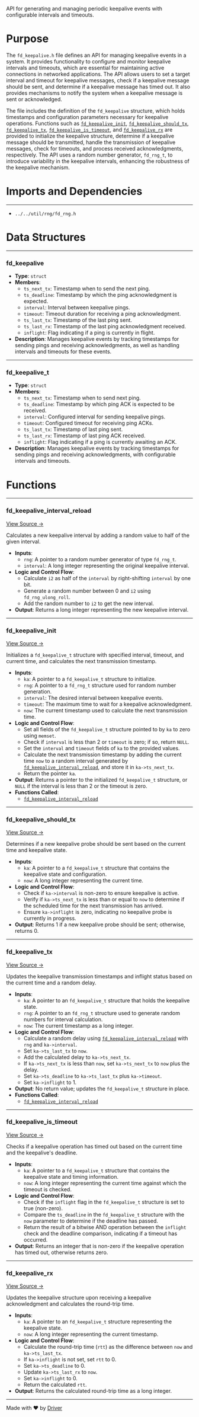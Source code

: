 <!--------------------------------------------------------------------------------->
<!-- IMPORTANT: This file is auto-generated by Driver (https://driver.ai). -------->
<!-- Manual edits may be overwritten on future commits. --------------------------->
<!--------------------------------------------------------------------------------->

API for generating and managing periodic keepalive events with configurable intervals and timeouts.

# Purpose
The `fd_keepalive.h` file defines an API for managing keepalive events in a system. It provides functionality to configure and monitor keepalive intervals and timeouts, which are essential for maintaining active connections in networked applications. The API allows users to set a target interval and timeout for keepalive messages, check if a keepalive message should be sent, and determine if a keepalive message has timed out. It also provides mechanisms to notify the system when a keepalive message is sent or acknowledged.

The file includes the definition of the `fd_keepalive` structure, which holds timestamps and configuration parameters necessary for keepalive operations. Functions such as [`fd_keepalive_init`](<#fd_keepalive_init>), [`fd_keepalive_should_tx`](<#fd_keepalive_should_tx>), [`fd_keepalive_tx`](<#fd_keepalive_tx>), [`fd_keepalive_is_timeout`](<#fd_keepalive_is_timeout>), and [`fd_keepalive_rx`](<#fd_keepalive_rx>) are provided to initialize the keepalive structure, determine if a keepalive message should be transmitted, handle the transmission of keepalive messages, check for timeouts, and process received acknowledgments, respectively. The API uses a random number generator, `fd_rng_t`, to introduce variability in the keepalive intervals, enhancing the robustness of the keepalive mechanism.
# Imports and Dependencies

---
- `../../util/rng/fd_rng.h`


# Data Structures

---
### fd\_keepalive
- **Type**: ``struct``
- **Members**:
    - `ts_next_tx`: Timestamp when to send the next ping.
    - `ts_deadline`: Timestamp by which the ping acknowledgment is expected.
    - `interval`: Interval between keepalive pings.
    - `timeout`: Timeout duration for receiving a ping acknowledgment.
    - `ts_last_tx`: Timestamp of the last ping sent.
    - `ts_last_rx`: Timestamp of the last ping acknowledgment received.
    - `inflight`: Flag indicating if a ping is currently in flight.
- **Description**: Manages keepalive events by tracking timestamps for sending pings and receiving acknowledgments, as well as handling intervals and timeouts for these events.


---
### fd\_keepalive\_t
- **Type**: ``struct``
- **Members**:
    - `ts_next_tx`: Timestamp when to send next ping.
    - `ts_deadline`: Timestamp by which ping ACK is expected to be received.
    - `interval`: Configured interval for sending keepalive pings.
    - `timeout`: Configured timeout for receiving ping ACKs.
    - `ts_last_tx`: Timestamp of last ping sent.
    - `ts_last_rx`: Timestamp of last ping ACK received.
    - `inflight`: Flag indicating if a ping is currently awaiting an ACK.
- **Description**: Manages keepalive events by tracking timestamps for sending pings and receiving acknowledgments, with configurable intervals and timeouts.


# Functions

---
### fd\_keepalive\_interval\_reload<!-- {{#callable:fd_keepalive_interval_reload}} -->
[View Source →](<../../../../../src/disco/bundle/fd_keepalive.h#L28>)

Calculates a new keepalive interval by adding a random value to half of the given interval.
- **Inputs**:
    - ``rng``: A pointer to a random number generator of type `fd_rng_t`.
    - ``interval``: A long integer representing the original keepalive interval.
- **Logic and Control Flow**:
    - Calculate `i2` as half of the `interval` by right-shifting `interval` by one bit.
    - Generate a random number between 0 and `i2` using `fd_rng_ulong_roll`.
    - Add the random number to `i2` to get the new interval.
- **Output**: Returns a long integer representing the new keepalive interval.


---
### fd\_keepalive\_init<!-- {{#callable:fd_keepalive_init}} -->
[View Source →](<../../../../../src/disco/bundle/fd_keepalive.h#L37>)

Initializes a `fd_keepalive_t` structure with specified interval, timeout, and current time, and calculates the next transmission timestamp.
- **Inputs**:
    - `ka`: A pointer to a `fd_keepalive_t` structure to initialize.
    - `rng`: A pointer to a `fd_rng_t` structure used for random number generation.
    - `interval`: The desired interval between keepalive events.
    - `timeout`: The maximum time to wait for a keepalive acknowledgment.
    - `now`: The current timestamp used to calculate the next transmission time.
- **Logic and Control Flow**:
    - Set all fields of the `fd_keepalive_t` structure pointed to by `ka` to zero using `memset`.
    - Check if `interval` is less than 2 or `timeout` is zero; if so, return `NULL`.
    - Set the `interval` and `timeout` fields of `ka` to the provided values.
    - Calculate the next transmission timestamp by adding the current time `now` to a random interval generated by [`fd_keepalive_interval_reload`](<#fd_keepalive_interval_reload>), and store it in `ka->ts_next_tx`.
    - Return the pointer `ka`.
- **Output**: Returns a pointer to the initialized `fd_keepalive_t` structure, or `NULL` if the interval is less than 2 or the timeout is zero.
- **Functions Called**:
    - [`fd_keepalive_interval_reload`](<#fd_keepalive_interval_reload>)


---
### fd\_keepalive\_should\_tx<!-- {{#callable:fd_keepalive_should_tx}} -->
[View Source →](<../../../../../src/disco/bundle/fd_keepalive.h#L55>)

Determines if a new keepalive probe should be sent based on the current time and keepalive state.
- **Inputs**:
    - ``ka``: A pointer to a `fd_keepalive_t` structure that contains the keepalive state and configuration.
    - ``now``: A long integer representing the current time.
- **Logic and Control Flow**:
    - Check if `ka->interval` is non-zero to ensure keepalive is active.
    - Verify if `ka->ts_next_tx` is less than or equal to `now` to determine if the scheduled time for the next transmission has arrived.
    - Ensure `ka->inflight` is zero, indicating no keepalive probe is currently in progress.
- **Output**: Returns 1 if a new keepalive probe should be sent; otherwise, returns 0.


---
### fd\_keepalive\_tx<!-- {{#callable:fd_keepalive_tx}} -->
[View Source →](<../../../../../src/disco/bundle/fd_keepalive.h#L61>)

Updates the keepalive transmission timestamps and inflight status based on the current time and a random delay.
- **Inputs**:
    - ``ka``: A pointer to an `fd_keepalive_t` structure that holds the keepalive state.
    - ``rng``: A pointer to an `fd_rng_t` structure used to generate random numbers for interval calculation.
    - ``now``: The current timestamp as a long integer.
- **Logic and Control Flow**:
    - Calculate a random delay using [`fd_keepalive_interval_reload`](<#fd_keepalive_interval_reload>) with `rng` and `ka->interval`.
    - Set `ka->ts_last_tx` to `now`.
    - Add the calculated delay to `ka->ts_next_tx`.
    - If `ka->ts_next_tx` is less than `now`, set `ka->ts_next_tx` to `now` plus the delay.
    - Set `ka->ts_deadline` to `ka->ts_last_tx` plus `ka->timeout`.
    - Set `ka->inflight` to 1.
- **Output**: No return value; updates the `fd_keepalive_t` structure in place.
- **Functions Called**:
    - [`fd_keepalive_interval_reload`](<#fd_keepalive_interval_reload>)


---
### fd\_keepalive\_is\_timeout<!-- {{#callable:fd_keepalive_is_timeout}} -->
[View Source →](<../../../../../src/disco/bundle/fd_keepalive.h#L75>)

Checks if a keepalive operation has timed out based on the current time and the keepalive's deadline.
- **Inputs**:
    - ``ka``: A pointer to a `fd_keepalive_t` structure that contains the keepalive state and timing information.
    - ``now``: A long integer representing the current time against which the timeout is checked.
- **Logic and Control Flow**:
    - Check if the `inflight` flag in the `fd_keepalive_t` structure is set to true (non-zero).
    - Compare the `ts_deadline` in the `fd_keepalive_t` structure with the `now` parameter to determine if the deadline has passed.
    - Return the result of a bitwise AND operation between the `inflight` check and the deadline comparison, indicating if a timeout has occurred.
- **Output**: Returns an integer that is non-zero if the keepalive operation has timed out, otherwise returns zero.


---
### fd\_keepalive\_rx<!-- {{#callable:fd_keepalive_rx}} -->
[View Source →](<../../../../../src/disco/bundle/fd_keepalive.h#L81>)

Updates the keepalive structure upon receiving a keepalive acknowledgment and calculates the round-trip time.
- **Inputs**:
    - ``ka``: A pointer to an `fd_keepalive_t` structure representing the keepalive state.
    - ``now``: A long integer representing the current timestamp.
- **Logic and Control Flow**:
    - Calculate the round-trip time (`rtt`) as the difference between `now` and `ka->ts_last_tx`.
    - If `ka->inflight` is not set, set `rtt` to 0.
    - Set `ka->ts_deadline` to 0.
    - Update `ka->ts_last_rx` to `now`.
    - Set `ka->inflight` to 0.
    - Return the calculated `rtt`.
- **Output**: Returns the calculated round-trip time as a long integer.



---
Made with ❤️ by [Driver](https://www.driver.ai/)